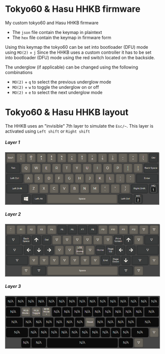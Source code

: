 # Tokyo60 & Hasu HHKB firmware
My custom tokyo60 and Hasu HHKB firmware

* The `json` file contain the keymap in plaintext   
* The `hex` file contain the keymap in firmware form

Using this keymap the tokyo60 can be set into bootloader (DFU) mode using `MO(2)` + `j`
Since the HHKB uses a custom controller it has to be set into bootloader (DFU) mode using the red switch located on the backside.

The underglow (if applicable) can be changed using the following combinations
* `MO(2)` + `q` to select the previous underglow mode
* `MO(2)` + `w` to toggle the underglow on or off
* `MO(2)` + `e` to select the next underglow mode

# Tokyo60 & Hasu HHKB layout
The HHKB uses an "invisible" 7th layer to simulate the `Esc/~`. This layer is activated using `Left shift` or `Right shift` 

##### Layer 1
![layer 1][layer1]
##### Layer 2
![layer 2][layer2]
##### Layer 3
![layer 3][layer3]

[layer1]: images/layer1.png "Layer 1"
[layer2]: images/layer2.png "Layer 2"
[layer3]: images/layer3.png "Layer 3"